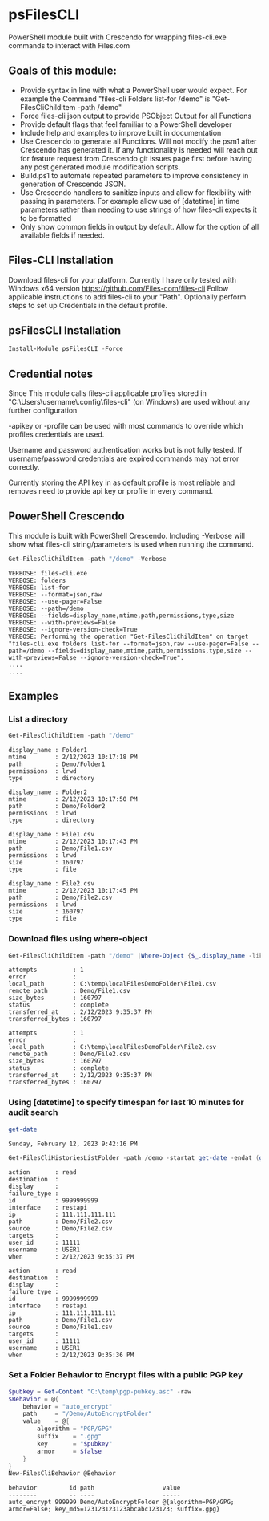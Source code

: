 # psFilesCLI
PowerShell module built with Crescendo for wrapping files-cli.exe commands to interact with Files.com

## Goals of this module:
- Provide syntax in line with what a PowerShell user would expect. For example the Command "files-cli Folders list-for /demo" is "Get-FilesCliChildItem -path /demo"
- Force files-cli json output to provide PSObject Output for all Functions
- Provide default flags that feel familiar to a PowerShell developer
- Include help and examples to improve built in documentation
- Use Crescendo to generate all Functions. Will not modify the psm1 after Crescendo has generated it. If any functionality is needed will reach out for feature request from Crescendo git issues page first before having any post generated module modification scripts.
- Build.ps1 to automate repeated parameters to improve consistency in generation of Crescendo JSON.
- Use Crescendo handlers to sanitize inputs and allow for flexibility with passing in parameters. For example allow use of [datetime] in time parameters rather than needing to use strings of how files-cli expects it to be formatted
- Only show common fields in output by default. Allow for the option of all available fields if needed.

## Files-CLI Installation
Download files-cli for your platform. Currently I have only tested with Windows x64 version https://github.com/Files-com/files-cli
Follow applicable instructions to add files-cli to your "Path". Optionally perform steps to set up Credentials in the default profile.

## psFilesCLI Installation
```PowerShell
Install-Module psFilesCLI -Force
```

## Credential notes
Since This module calls files-cli applicable profiles stored in "C:\\Users\\username\\.config\\files-cli" (on Windows) are used without any further configuration

-apikey or -profile can be used with most commands to override which profiles credentials are used.

Username and password authentication works but is not fully tested. If username/password credentials are expired commands may not error correctly. 

Currently storing the API key in as default profile is most reliable and removes need to provide api key or profile in every command.

## PowerShell Crescendo
This module is built with PowerShell Crescendo. Including -Verbose will show what files-cli string/parameters is used when running the command. 

```Powershell
Get-FilesCliChildItem -path "/demo" -Verbose
```
```
VERBOSE: files-cli.exe
VERBOSE: folders
VERBOSE: list-for
VERBOSE: --format=json,raw
VERBOSE: --use-pager=False
VERBOSE: --path=/demo
VERBOSE: --fields=display_name,mtime,path,permissions,type,size
VERBOSE: --with-previews=False
VERBOSE: --ignore-version-check=True
VERBOSE: Performing the operation "Get-FilesCliChildItem" on target "files-cli.exe folders list-for --format=json,raw --use-pager=False --path=/demo --fields=display_name,mtime,path,permissions,type,size --with-previews=False --ignore-version-check=True".
....
....
```

## Examples
### List a directory
```Powershell
Get-FilesCliChildItem -path "/demo"
```
```
display_name : Folder1
mtime        : 2/12/2023 10:17:18 PM
path         : Demo/Folder1
permissions  : lrwd
type         : directory

display_name : Folder2
mtime        : 2/12/2023 10:17:50 PM
path         : Demo/Folder2
permissions  : lrwd
type         : directory

display_name : File1.csv
mtime        : 2/12/2023 10:17:43 PM
path         : Demo/File1.csv
permissions  : lrwd
size         : 160797
type         : file

display_name : File2.csv
mtime        : 2/12/2023 10:17:45 PM
path         : Demo/File2.csv
permissions  : lrwd
size         : 160797
type         : file
```
### Download files using where-object
```Powershell
Get-FilesCliChildItem -path "/demo" |Where-Object {$_.display_name -like "*.csv"} | New-FilesCliDownload -localpath "C:\temp\localFilesDemoFolder"
```
```
attempts          : 1
error             : 
local_path        : C:\temp\localFilesDemoFolder\File1.csv
remote_path       : Demo/File1.csv
size_bytes        : 160797
status            : complete
transferred_at    : 2/12/2023 9:35:37 PM
transferred_bytes : 160797

attempts          : 1
error             : 
local_path        : C:\temp\localFilesDemoFolder\File2.csv
remote_path       : Demo/File2.csv
size_bytes        : 160797
status            : complete
transferred_at    : 2/12/2023 9:35:37 PM
transferred_bytes : 160797
```
### Using [datetime] to specify timespan for last 10 minutes for audit search
```Powershell
get-date
```
```
Sunday, February 12, 2023 9:42:16 PM
```
```Powershell
Get-FilesCliHistoriesListFolder -path /demo -startat get-date -endat (get-date).addminutes(-10)
```
```
action       : read
destination  : 
display      : 
failure_type : 
id           : 9999999999
interface    : restapi
ip           : 111.111.111.111
path         : Demo/File2.csv
source       : Demo/File2.csv
targets      : 
user_id      : 11111
username     : USER1
when         : 2/12/2023 9:35:37 PM

action       : read
destination  : 
display      : 
failure_type : 
id           : 9999999999
interface    : restapi
ip           : 111.111.111.111
path         : Demo/File1.csv
source       : Demo/File1.csv
targets      : 
user_id      : 11111
username     : USER1
when         : 2/12/2023 9:35:36 PM
```

### Set a Folder Behavior to Encrypt files with a public PGP key
```Powershell
$pubkey = Get-Content "C:\temp\pgp-pubkey.asc" -raw
$Behavior = @{
    behavior = "auto_encrypt"
    path     = "/Demo/AutoEncryptFolder"
    value    = @{
        algorithm = "PGP/GPG"
        suffix    = ".gpg"
        key       = "$pubkey"
        armor     = $false
    }
}
New-FilesCliBehavior @Behavior
```
```
behavior         id path                   value
--------         -- ----                   -----
auto_encrypt 999999 Demo/AutoEncryptFolder @{algorithm=PGP/GPG; armor=False; key_md5=123123123123abcabc123123; suffix=.gpg}
```